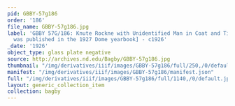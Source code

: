 ```yaml
---
pid: GBBY-57g186
order: '186'
file_name: GBBY-57g186.jpg
label: 'GBBY 57G/186: Knute Rockne with Unidentified Man in Coat and Tie [this photo
  was published in the 1927 Dome yearbook] - c1926'
_date: '1926'
object_type: glass plate negative
source: http://archives.nd.edu/Bagby/GBBY-57g186.jpg
thumbnail: "/img/derivatives/iiif/images/GBBY-57g186/full/250,/0/default.jpg"
manifest: "/img/derivatives/iiif/images/GBBY-57g186/manifest.json"
full: "/img/derivatives/iiif/images/GBBY-57g186/full/1140,/0/default.jpg"
layout: generic_collection_item
collection: bagby
---
```

